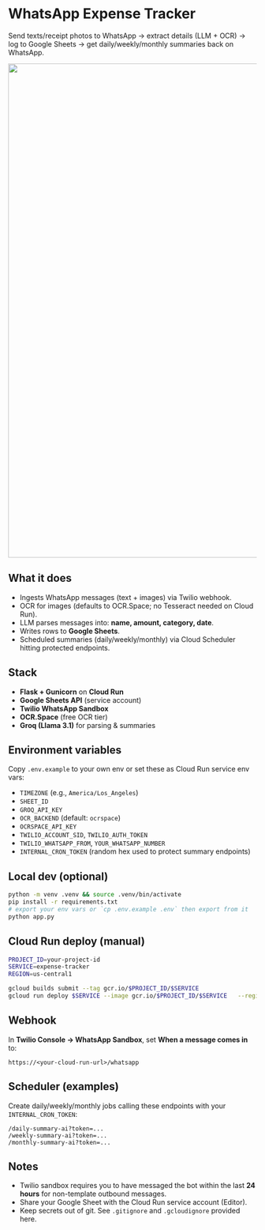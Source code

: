 # WhatsApp Expense Tracker

Send texts/receipt photos to WhatsApp → extract details (LLM + OCR) → log to Google Sheets → get daily/weekly/monthly summaries back on WhatsApp.

<img src="https://media3.giphy.com/media/v1.Y2lkPTc5MGI3NjExMDU4NG0xMDcyODAwYWoya2RvcDE1Z3Z3Mmp0dWF6b21kMnJ3MjYybyZlcD12MV9pbnRlcm5hbF9naWZfYnlfaWQmY3Q9Zw/2xpz6IlyJTf6iM2PGD/giphy.gif" width="1000"/>



## What it does
- Ingests WhatsApp messages (text + images) via Twilio webhook.
- OCR for images (defaults to OCR.Space; no Tesseract needed on Cloud Run).
- LLM parses messages into: **name, amount, category, date**.
- Writes rows to **Google Sheets**.
- Scheduled summaries (daily/weekly/monthly) via Cloud Scheduler hitting protected endpoints.

## Stack
- **Flask + Gunicorn** on **Cloud Run**
- **Google Sheets API** (service account)
- **Twilio WhatsApp Sandbox**
- **OCR.Space** (free OCR tier)
- **Groq (Llama 3.1)** for parsing & summaries

## Environment variables
Copy `.env.example` to your own env or set these as Cloud Run service env vars:

- `TIMEZONE` (e.g., `America/Los_Angeles`)
- `SHEET_ID`
- `GROQ_API_KEY`
- `OCR_BACKEND` (default: `ocrspace`)
- `OCRSPACE_API_KEY`
- `TWILIO_ACCOUNT_SID`, `TWILIO_AUTH_TOKEN`
- `TWILIO_WHATSAPP_FROM`, `YOUR_WHATSAPP_NUMBER`
- `INTERNAL_CRON_TOKEN` (random hex used to protect summary endpoints)

## Local dev (optional)
```bash
python -m venv .venv && source .venv/bin/activate
pip install -r requirements.txt
# export your env vars or `cp .env.example .env` then export from it
python app.py
```

## Cloud Run deploy (manual)
```bash
PROJECT_ID=your-project-id
SERVICE=expense-tracker
REGION=us-central1

gcloud builds submit --tag gcr.io/$PROJECT_ID/$SERVICE
gcloud run deploy $SERVICE --image gcr.io/$PROJECT_ID/$SERVICE   --region $REGION --allow-unauthenticated --port 8080
```

## Webhook
In **Twilio Console → WhatsApp Sandbox**, set **When a message comes in** to:
```
https://<your-cloud-run-url>/whatsapp
```

## Scheduler (examples)
Create daily/weekly/monthly jobs calling these endpoints with your `INTERNAL_CRON_TOKEN`:
```
/daily-summary-ai?token=... 
/weekly-summary-ai?token=...
/monthly-summary-ai?token=...
```

## Notes
- Twilio sandbox requires you to have messaged the bot within the last **24 hours** for non-template outbound messages.
- Share your Google Sheet with the Cloud Run service account (Editor).
- Keep secrets out of git. See `.gitignore` and `.gcloudignore` provided here.
